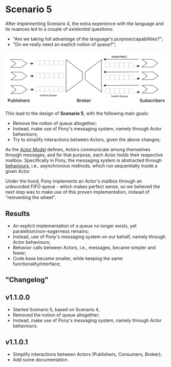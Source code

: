 # Scenario 5

After implementing Scenario 4, the extra experience with the language and its nuances led to a couple of *existential* questions:
* "Are we taking full advantage of the language's purpose/capabilities?";
* "Do we really need an explicit notion of queue?";
    
![scenario-5](assets/scenario-5.png)
    
This lead to the design of **Scenario 5**, with the following main goals:
* Remove the notion of queue altogether;
* Instead, make use of Pony's messaging system, namely through Actor behaviours;
* Try to simplify interactions between Actors, given the above changes;

As the [Actor Model](https://www.brianstorti.com/the-actor-model/) defines, Actors communicate among themselves through messages, and for that purpose, each Actor holds their respective mailbox. Specifically in Pony, the messaging system is abstracted through [behaviours](https://tutorial.ponylang.io/types/actors.html), i.e., asynchronous methods, which run sequentially inside a given Actor.

Under the hood, Pony implements an Actor's mailbox through an unbounded FIFO queue - which makes perfect sense, so we believed the next step was to make use of this proven implementation, instead of "reinventing the wheel".

## Results
 * An explicit implementation of a queue no longer exists, yet paralellism/non-eagerness remains;
 * Instead, use of Pony's messaging system on our behalf, namely through Actor behaviours;
 * Behavior calls between Actors, i.e., messages, became simpler and fewer;
 * Code base became smaller, while keeping the same functionality/interface;

## "Changelog"

## v1.1.0.0

 * Started Scenario 5, based on Scenario 4;
 * Removed the notion of queue altogether;
 * Instead, make use of Pony's messaging system, namely through Actor behaviours.

## v1.1.0.1

 * Simplify interactions between Actors (Publishers, Consumers, Broker);
 * Add some documentation.
